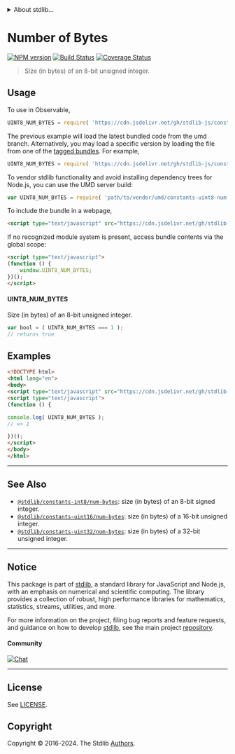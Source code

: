 <!--

@license Apache-2.0

Copyright (c) 2018 The Stdlib Authors.

Licensed under the Apache License, Version 2.0 (the "License");
you may not use this file except in compliance with the License.
You may obtain a copy of the License at

   http://www.apache.org/licenses/LICENSE-2.0

Unless required by applicable law or agreed to in writing, software
distributed under the License is distributed on an "AS IS" BASIS,
WITHOUT WARRANTIES OR CONDITIONS OF ANY KIND, either express or implied.
See the License for the specific language governing permissions and
limitations under the License.

-->


<details>
  <summary>
    About stdlib...
  </summary>
  <p>We believe in a future in which the web is a preferred environment for numerical computation. To help realize this future, we've built stdlib. stdlib is a standard library, with an emphasis on numerical and scientific computation, written in JavaScript (and C) for execution in browsers and in Node.js.</p>
  <p>The library is fully decomposable, being architected in such a way that you can swap out and mix and match APIs and functionality to cater to your exact preferences and use cases.</p>
  <p>When you use stdlib, you can be absolutely certain that you are using the most thorough, rigorous, well-written, studied, documented, tested, measured, and high-quality code out there.</p>
  <p>To join us in bringing numerical computing to the web, get started by checking us out on <a href="https://github.com/stdlib-js/stdlib">GitHub</a>, and please consider <a href="https://opencollective.com/stdlib">financially supporting stdlib</a>. We greatly appreciate your continued support!</p>
</details>

# Number of Bytes

[![NPM version][npm-image]][npm-url] [![Build Status][test-image]][test-url] [![Coverage Status][coverage-image]][coverage-url] <!-- [![dependencies][dependencies-image]][dependencies-url] -->

> Size (in bytes) of an 8-bit unsigned integer.



<section class="usage">

## Usage

To use in Observable,

```javascript
UINT8_NUM_BYTES = require( 'https://cdn.jsdelivr.net/gh/stdlib-js/constants-uint8-num-bytes@umd/browser.js' )
```
The previous example will load the latest bundled code from the umd branch. Alternatively, you may load a specific version by loading the file from one of the [tagged bundles](https://github.com/stdlib-js/constants-uint8-num-bytes/tags). For example,

```javascript
UINT8_NUM_BYTES = require( 'https://cdn.jsdelivr.net/gh/stdlib-js/constants-uint8-num-bytes@v0.2.2-umd/browser.js' )
```

To vendor stdlib functionality and avoid installing dependency trees for Node.js, you can use the UMD server build:

```javascript
var UINT8_NUM_BYTES = require( 'path/to/vendor/umd/constants-uint8-num-bytes/index.js' )
```

To include the bundle in a webpage,

```html
<script type="text/javascript" src="https://cdn.jsdelivr.net/gh/stdlib-js/constants-uint8-num-bytes@umd/browser.js"></script>
```

If no recognized module system is present, access bundle contents via the global scope:

```html
<script type="text/javascript">
(function () {
    window.UINT8_NUM_BYTES;
})();
</script>
```

#### UINT8_NUM_BYTES

Size (in bytes) of an 8-bit unsigned integer.

```javascript
var bool = ( UINT8_NUM_BYTES === 1 );
// returns true
```

</section>

<!-- /.usage -->

<section class="examples">

## Examples

<!-- TODO: better example -->

<!-- eslint no-undef: "error" -->

```html
<!DOCTYPE html>
<html lang="en">
<body>
<script type="text/javascript" src="https://cdn.jsdelivr.net/gh/stdlib-js/constants-uint8-num-bytes@umd/browser.js"></script>
<script type="text/javascript">
(function () {

console.log( UINT8_NUM_BYTES );
// => 1

})();
</script>
</body>
</html>
```

</section>

<!-- /.examples -->

<!-- Section for related `stdlib` packages. Do not manually edit this section, as it is automatically populated. -->

<section class="related">

* * *

## See Also

-   <span class="package-name">[`@stdlib/constants-int8/num-bytes`][@stdlib/constants/int8/num-bytes]</span><span class="delimiter">: </span><span class="description">size (in bytes) of an 8-bit signed integer.</span>
-   <span class="package-name">[`@stdlib/constants-uint16/num-bytes`][@stdlib/constants/uint16/num-bytes]</span><span class="delimiter">: </span><span class="description">size (in bytes) of a 16-bit unsigned integer.</span>
-   <span class="package-name">[`@stdlib/constants-uint32/num-bytes`][@stdlib/constants/uint32/num-bytes]</span><span class="delimiter">: </span><span class="description">size (in bytes) of a 32-bit unsigned integer.</span>

</section>

<!-- /.related -->

<!-- Section for all links. Make sure to keep an empty line after the `section` element and another before the `/section` close. -->


<section class="main-repo" >

* * *

## Notice

This package is part of [stdlib][stdlib], a standard library for JavaScript and Node.js, with an emphasis on numerical and scientific computing. The library provides a collection of robust, high performance libraries for mathematics, statistics, streams, utilities, and more.

For more information on the project, filing bug reports and feature requests, and guidance on how to develop [stdlib][stdlib], see the main project [repository][stdlib].

#### Community

[![Chat][chat-image]][chat-url]

---

## License

See [LICENSE][stdlib-license].


## Copyright

Copyright &copy; 2016-2024. The Stdlib [Authors][stdlib-authors].

</section>

<!-- /.stdlib -->

<!-- Section for all links. Make sure to keep an empty line after the `section` element and another before the `/section` close. -->

<section class="links">

[npm-image]: http://img.shields.io/npm/v/@stdlib/constants-uint8-num-bytes.svg
[npm-url]: https://npmjs.org/package/@stdlib/constants-uint8-num-bytes

[test-image]: https://github.com/stdlib-js/constants-uint8-num-bytes/actions/workflows/test.yml/badge.svg?branch=v0.2.2
[test-url]: https://github.com/stdlib-js/constants-uint8-num-bytes/actions/workflows/test.yml?query=branch:v0.2.2

[coverage-image]: https://img.shields.io/codecov/c/github/stdlib-js/constants-uint8-num-bytes/main.svg
[coverage-url]: https://codecov.io/github/stdlib-js/constants-uint8-num-bytes?branch=main

<!--

[dependencies-image]: https://img.shields.io/david/stdlib-js/constants-uint8-num-bytes.svg
[dependencies-url]: https://david-dm.org/stdlib-js/constants-uint8-num-bytes/main

-->

[chat-image]: https://img.shields.io/gitter/room/stdlib-js/stdlib.svg
[chat-url]: https://app.gitter.im/#/room/#stdlib-js_stdlib:gitter.im

[stdlib]: https://github.com/stdlib-js/stdlib

[stdlib-authors]: https://github.com/stdlib-js/stdlib/graphs/contributors

[umd]: https://github.com/umdjs/umd
[es-module]: https://developer.mozilla.org/en-US/docs/Web/JavaScript/Guide/Modules

[deno-url]: https://github.com/stdlib-js/constants-uint8-num-bytes/tree/deno
[deno-readme]: https://github.com/stdlib-js/constants-uint8-num-bytes/blob/deno/README.md
[umd-url]: https://github.com/stdlib-js/constants-uint8-num-bytes/tree/umd
[umd-readme]: https://github.com/stdlib-js/constants-uint8-num-bytes/blob/umd/README.md
[esm-url]: https://github.com/stdlib-js/constants-uint8-num-bytes/tree/esm
[esm-readme]: https://github.com/stdlib-js/constants-uint8-num-bytes/blob/esm/README.md
[branches-url]: https://github.com/stdlib-js/constants-uint8-num-bytes/blob/main/branches.md

[stdlib-license]: https://raw.githubusercontent.com/stdlib-js/constants-uint8-num-bytes/main/LICENSE

<!-- <related-links> -->

[@stdlib/constants/int8/num-bytes]: https://github.com/stdlib-js/constants-int8-num-bytes/tree/umd

[@stdlib/constants/uint16/num-bytes]: https://github.com/stdlib-js/constants-uint16-num-bytes/tree/umd

[@stdlib/constants/uint32/num-bytes]: https://github.com/stdlib-js/constants-uint32-num-bytes/tree/umd

<!-- </related-links> -->

</section>

<!-- /.links -->

